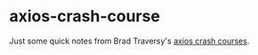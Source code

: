 # axios-crash-course

Just some quick notes from Brad Traversy's [axios crash courses](https://www.youtube.com/watch?v=6LyagkoRWYA).